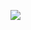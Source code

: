 [![](https://www.herokucdn.com/deploy/button.png)](https://heroku.com/deploy?template=https://github.com/hfdgtrfdg/vkfhyrtr.git)
